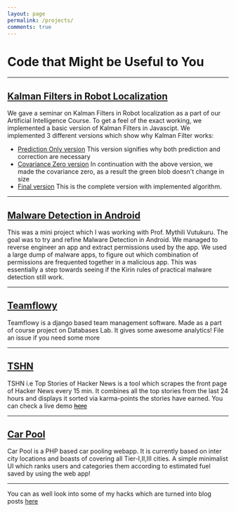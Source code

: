 ```yaml
---
layout: page
permalink: /projects/
comments: true
---
```


<h1>Code that Might be Useful to You</h1>
<hr/>
<h2><a href="https://sushant-hiray.me/kalman/">Kalman Filters in Robot Localization</a></h2>
<p>We gave a seminar on Kalman Filters in Robot localization as a part of our Artificial Intelligence Course.
To get a feel of the exact working, we implemented a basic version of Kalman Filters in Javascipt. We implemented 3 different versions which show why Kalman Filter works:
<ul>
    <li><a href="https://sushant-hiray.me/kalman/prediction-only">Prediction Only version</a> This version signifies why both prediction and correction are necessary</li>
    <li><a href="https://sushant-hiray.me/kalman/covariance-zero">Covariance Zero version</a> In continuation with the above version, we made the covariance zero, as a result the green blob doesn't change in size</li>
    <li><a href="https://sushant-hiray.me/kalman/best">Final version</a> This is the complete version with implemented algorithm. </li>
</ul>
</p>
<hr/>
<h2><a href="https://github.com/sushant-hiray/android-malware-detection">Malware Detection in Android</a></h2>
<p>This was a mini project which I was working with Prof. Mythili Vutukuru. The goal was to try and refine Malware Detection in Android. We managed to reverse engineer an app and extract permissions used by the app. We used a large dump of malware apps, to figure out which combination of permissions are frequented together in a malicious app. This was essentially a step towards seeing if the Kirin rules of practical malware detection still work.
</p>
<hr/>

<h2><a href="https://github.com/sushant-hiray/teamflowy">Teamflowy</a></h2>
<p>Teamflowy is a django based team management software. Made as a part of course project on Databases Lab. It gives some awesome analytics! File an issue if you need some more</p>
<hr/>

<h2><a href="/tshn">TSHN</a></h2>
<p>TSHN i.e Top Stories of Hacker News is a tool which scrapes the front page of Hacker News every 15 min. It combines all the top stories from the last 24 hours and displays it sorted via karma-points the stories have earned. You can check a live demo <a href="http://tshn.sushant-hiray.me"><del>here</del></a>
<hr/>

<h2><a href="https://github.com/sushant-hiray/car-pool">Car Pool</a></h2>
<p>Car Pool is a PHP based car pooling webapp. It is currently based on inter city locations and boasts of covering all Tier-I,II,III cities. A simple minimalist UI which ranks users and categories them according to estimated fuel saved by using the web app!</p>
<hr/>

<p>You can as well look into some of my hacks which are turned into blog posts <a href="https://sushant-hiray.me/posts">here</a></p>

